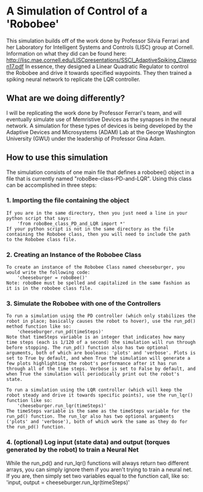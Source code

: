 # A Simulation of Control of a 'Robobee'

This simulation builds off of the work done by Professor Silvia Ferrari and her Laboratory for Intelligent Systems and Controls (LISC) group at Cornell. Information on what they did can be found here: http://lisc.mae.cornell.edu/LISCpresentations/SSCI_AdaptiveSpiking_Clawson17.pdf
In essence, they designed a Linear Quadratic Regulator to control the Robobee and drive it towards specified waypoints. They then trained a spiking neural network to replicate the LQR controller. 

## What are we doing differently?

I will be replicating the work done by Professor Ferrari's team, and will eventually simulate use of Memristive Devices as the synapses in the neural network. A simulation for these types of devices is being developed by the Adaptive Devices and Microsystems (ADAM) Lab at the George Washington University (GWU) under the leadership of Professor Gina Adam. 

## How to use this simulation

The simulation consists of one main file that defines a robobee() object in a file that is currently named "roboBee-class-PD-and-LQR". Using this class can be accomplished in three steps:
### 1. Importing the file containing the object
	If you are in the same directory, then you just need a line in your python script that says:
		'from roboBee_class_PD_and_LQR import *'
	If your python script is not in the same directory as the file containing the Robobee class, then you will need to include the path to the Robobee class file.

### 2. Creating an Instance of the Robobee Class
	To create an instance of the Robobee Class named cheeseburger, you would write the following code:
		'cheeseburger = roboBee()'
	Note: roboBee must be spelled and capitalized in the same fashion as it is in the robobee class file.

### 3. Simulate the Robobee with one of the Controllers
	To run a simulation using the PD controller (which only stabilizes the robot in place; basically causes the robot to hover), use the run_pd() method function like so:
		'cheeseburger.run_pd(timeSteps)'
	Note that timeSteps variable is an integer that indicates how many time steps (each is 1/120 of a second) the simulation will run through before stopping. The run_pd() function also has two optional arguments, both of which are booleans: 'plots' and 'verbose'. Plots is set to True by default, and when True the simulation will generate a few plots highlighting the robot's performance after it has run through all of the time steps. Verbose is set to False by default, and when True the simulation will periodically print out the robot's state.

	To run a simulation using the LQR controller (which will keep the robot steady and drive it towards specific points), use the run_lqr() function like so:
		'cheeseburger.run_lqr(timeSteps)'
	The timeSteps variable is the same as the timeSteps variable for the run_pd() function. The run_lqr also has two optional arguments ('plots' and 'verbose'), both of which work the same as they do for the run_pd() function.

### 4. (optional) Log input (state data) and output (torques generated by the robot) to train a Neural Net
While the run_pd() and run_lqr() functions will always return two different arrays, you can simply ignore them if you aren't trying to train a neural net. If you are, then simply set two variables equal to the function call, like so:
'input, output = cheeseburger.run_lqr(timeSteps)'
	



